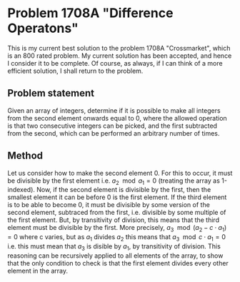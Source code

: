 # Problem 1708A "Difference Operatons"
This is my current best solution to the problem 1708A "Crossmarket", which is an 800 rated problem. My current solution has been accepted, and hence I consider it to be complete. Of course, as always, if I can think of a more efficient solution, I shall return to the problem. 

## Problem statement
Given an array of integers, determine if it is possible to make all integers from the second element onwards equal to 0, where the allowed operation is that two consecutive integers can be picked, and the first subtracted from the second, which can be performed an arbitrary number of times.

## Method
Let us consider how to make the second element 0. For this to occur, it must be divisible by the first element i.e. $a_2 \mod a_1 = 0$ (treating the array as 1-indexed). Now, if the second element is divisible by the first, then the smallest element it can be before 0 is the first element. If the third element is to be able to become 0, it must be divisible by some version of the second element, subtraced from the first, i.e. divisible by some multiple of the first element. But, by transitivity of division, this means that the third element must be divisible by the first. More precisely, $a_3 \mod (a_2 - c \cdot a_1 ) = 0$ where c varies, but as $a_1$ divides $a_2$ this means that $a_3 \mod c \cdot a_1 = 0$ i.e. this must mean that $a_3$ is disible by $a_1$, by transitivity of division. This reasoning can be recursively applied to all elements of the array, to show that the only condition to check is that the first element divides every other element in the array.